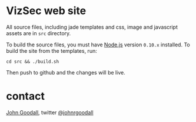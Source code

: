 VizSec web site
===============

All source files, including jade templates and css, image and javascript assets are in `src` directory.

To build the source files, you must have [Node.js](http://nodejs.org/) version `0.10.x` installed. To build the site from the templates, run:

    cd src && ./build.sh    

Then push to github and the changes will be live.

# contact

[John Goodall](http://jgoodall.me/), twitter [@johnrgoodall](https://twitter.com/#!/johnrgoodall)
